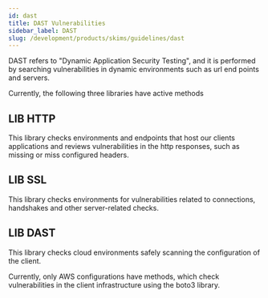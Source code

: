 ```yaml
---
id: dast
title: DAST Vulnerabilities
sidebar_label: DAST
slug: /development/products/skims/guidelines/dast
---
```


DAST refers to "Dynamic Application Security Testing", and it is performed
by searching vulnerabilities in dynamic environments such as url end points and
servers.

Currently, the following three libraries have active methods

## LIB HTTP

This library checks environments and endpoints that host our clients
applications and reviews vulnerabilities in the http responses,
such as missing or miss configured headers.

## LIB SSL

This library checks environments for vulnerabilities related to
connections, handshakes and other server-related checks.

## LIB DAST

This library checks cloud environments safely scanning the configuration
of the client.

Currently, only AWS configurations have methods, which check
vulnerabilities in the client infrastructure using the boto3 library.
